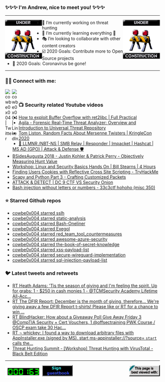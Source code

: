 ### ✨✨✨ I'm Andrew, nice to meet you! ✨✨✨

---
<img align="left" width="120px" src="https://raw.githubusercontent.com/cowbe0x004/cowbe0x004/master/images/image004.gif" />
<img align="right" width="120px" src="https://raw.githubusercontent.com/cowbe0x004/cowbe0x004/master/images/image004.gif" />

- 📖 I’m currently working on threat hunting
- 📘 I’m currently learning everything 🤣
- 🎭 I’m looking to collaborate with other content creators
- ☑️ 2020 Goals: Contribute more to Open Source projects
- 🦠 2020 Goals: Coronavirus be gone!

---

### 🤝🏽 Connect with me:
[<img align="left" alt="cowbe0x004 | Twitter" width="22px" src="https://cdn.jsdelivr.net/npm/simple-icons@v3/icons/twitter.svg" />][twitter]
[<img align="left" alt="cowbe0x004 | LinkedIn" width="22px" src="https://cdn.jsdelivr.net/npm/simple-icons@v3/icons/linkedin.svg" />][linkedin]

<!--
[<img align="left" alt="cowbe0x004.com" width="22px" src="https://raw.githubusercontent.com/iconic/open-iconic/master/svg/globe.svg" />][website]
[<img align="left" alt="cowbe0x004 | YouTube" width="22px" src="https://cdn.jsdelivr.net/npm/simple-icons@v3/icons/youtube.svg" />][youtube]
[<img align="left" alt="cowbe0x004 | Instagram" width="22px" src="https://cdn.jsdelivr.net/npm/simple-icons@v3/icons/instagram.svg" />][instagram]
-->

<br />

### 📺 Security related Youtube videos
<!-- YOUTUBE:START -->
- [How to exploit Buffer Overflow with ret2libc | Full Practical](https://www.youtube.com/watch?v=q-2O4XuLZAU)
- [Agila - Forensic Real-Time Threat Analyzer: Overview and Introduction to Universal Threat Repository](https://www.youtube.com/watch?v=aXlaZXq-GY4)
- [Tom Liston, Random Facts About Mersenne Twisters | KringleCon 2020](https://www.youtube.com/watch?v=Jo5Nlbqd-Vg)
- [🚀 LLMNR /NBT-NS | SMB Relay | Responder | Impacket | Hashcat | MS AD (GPO) | Attack & Defense 🛡️](https://www.youtube.com/watch?v=gL-HwtyB4ns)
- [BSidesAugusta 2018 - Justin Kohler & Patrick Perry - Objectively Measuring Hunt Value](https://www.youtube.com/watch?v=23v_LCObNbs)
- [Workshop: Linux and Security Basics Hands On | Bill Stearns | 4 Hours](https://www.youtube.com/watch?v=35HCzGxGK94)
- [Finding Users Cookies with Reflective Cross Site Scripting - TryHackMe](https://www.youtube.com/watch?v=0X-9iigwyro)
- [Scapy and Python Part 3 - Crafting Customized Packets](https://www.youtube.com/watch?v=0xcr_UH4sNU)
- [ATTACK & DETECT | DC 9 CTF VS Security Onion](https://www.youtube.com/watch?v=ik-U8imhWAQ)
- [Bash injection without letters or numbers - 33c3ctf hohoho (misc 350)](https://www.youtube.com/watch?v=6D1LnMj0Yt0)
<!-- YOUTUBE:END -->

### ⭐ Starred Github repos
<!-- GITHUB_STAR:START -->
- [cowbe0x004 starred sslh](https://github.com/yrutschle/sslh)
- [cowbe0x004 starred static-analysis](https://github.com/analysis-tools-dev/static-analysis)
- [cowbe0x004 starred Bash-Oneliner](https://github.com/onceupon/Bash-Oneliner)
- [cowbe0x004 starred Exegol](https://github.com/ShutdownRepo/Exegol)
- [cowbe0x004 starred red_team_tool_countermeasures](https://github.com/fireeye/red_team_tool_countermeasures)
- [cowbe0x004 starred awesome-azure-security](https://github.com/kmcquade/awesome-azure-security)
- [cowbe0x004 starred the-book-of-secret-knowledge](https://github.com/trimstray/the-book-of-secret-knowledge)
- [cowbe0x004 starred xss-payload-list](https://github.com/payloadbox/xss-payload-list)
- [cowbe0x004 starred secure-wireguard-implementation](https://github.com/BetterWayElectronics/secure-wireguard-implementation)
- [cowbe0x004 starred sql-injection-payload-list](https://github.com/payloadbox/sql-injection-payload-list)
<!-- GITHUB_STAR:END -->

### 🐦 Latest tweets and retweets
<!-- TWEETS:START -->
- [RT Heath Adams: 'Tis the season of giving and I'm feeling the spirit.  Up for grabs: 1 - $250 in cash monies 1 - @TCMSecurity Academy Lifetime All-Acc...](https://twitter.com/thecybermentor/status/1337027468788699136)
- [RT The DFIR Report: December is the month of giving, therefore... We're giving away a few DFIR Report t-shirts! Please like or RT for a chance to win ...](https://twitter.com/TheDFIRReport/status/1334912611180285953)
- [RT BlindHacker: How about a Giveaway Poll Give Away Friday 3 @CompTIA Security + Cert Vouchers,  1 @offsectraining PWK Course / OSCP exam take  30 Hac...](https://twitter.com/TheBlindHacker/status/1334171448022339584)
- [RT ¬ whickey: I found a way to download arbitrary files with AppInstaller.exe (signed by MS). start ms-appinstaller://?source=<url> `start` calls the...](https://twitter.com/notwhickey/status/1333900137232523264)
- [Threat Hunting Summit - [Workshop] Threat Hunting with VirusTotal - Black Belt Edition](https://twitter.com/cowbe0x004/status/1329101788662915080)
<!-- TWEETS:END -->

---

[<img align="left" width="120px" src="https://raw.githubusercontent.com/cowbe0x004/cowbe0x004/master/images/visitors.gif" />][visitor]
[<img align="left" alt="Sign My Guestbook" width="100px" src="https://raw.githubusercontent.com/cowbe0x004/cowbe0x004/master/images/sign_guest_book.gif" />][guestbook]
[<img align="right" width="100px" src="https://raw.githubusercontent.com/cowbe0x004/cowbe0x004/master/images/netscape.gif" />][netscape]


[website]: https://cowbe0x004.com
[twitter]: https://twitter.com/cowbe0x004
[youtube]: https://youtube.com/
[instagram]: https://instagram.com/
[linkedin]: https://www.linkedin.com/in/anhuang/
[guestbook]: https://github.com/cowbe0x004/cowbe0x004/issues
[netscape]: https://github.com/cowbe0x004/cowbe0x004
[visitor]: https://github.com/cowbe0x004/cowbe0x004
